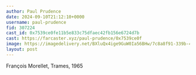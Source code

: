 ```yaml
---
author: Paul Prudence
date: 2024-09-10T21:12:10+0000
username: paul-prudence
fid: 307224
cast_id: 0x7539ce0fe11b5e833c75dfaec42fb156e6724d7b
cast: https://farcaster.xyz/paul-prudence/0x7539ce0f
image: https://imagedelivery.net/BXluQx4ige9GuW0Ia56BHw/7c8a8f91-339b-44e7-b08a-89c315eeeb00/original
layout: post
---
```


François Morellet,
Trames, 1965

<img src='https://imagedelivery.net/BXluQx4ige9GuW0Ia56BHw/7c8a8f91-339b-44e7-b08a-89c315eeeb00/original' alt='' referrerpolicy='no-referrer'/>
